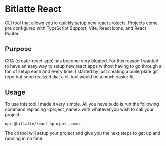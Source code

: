 # Bitlatte React
CLI tool that allows you to quickly setup new react projects.
Projects come pre configured with TypeScript Support, Vite,
React Icons, and React Router.

## Purpose
CRA (create-react-app) has become very bloated. For this reason
I wanted to have an easy way to setup new react apps without
having to go through a ton of setup each and every time.
I started by just creating a boilerplate git repo but soon
realized that a cli tool would be a much easier fit.

## Usage
To use this tool I made it very simple. All you have to do is
run the following command replacing \<project_name\> with
whatever you wish to call your project:

```sh
npx @bitlatte/react <project_name>
```

The cli tool will setup your project and give you the next steps
to get up and running in no time.